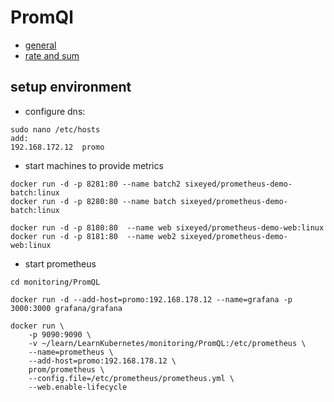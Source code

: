# PromQl
- [general](general.md)
- [rate and sum](rate-sum.md)

## setup environment
- configure dns: 
```
sudo nano /etc/hosts
add:
192.168.172.12  promo
```
  
- start machines to provide metrics
```
docker run -d -p 8281:80 --name batch2 sixeyed/prometheus-demo-batch:linux
docker run -d -p 8280:80 --name batch sixeyed/prometheus-demo-batch:linux

docker run -d -p 8180:80  --name web sixeyed/prometheus-demo-web:linux
docker run -d -p 8181:80  --name web2 sixeyed/prometheus-demo-web:linux
```

- start prometheus
```
cd monitoring/PromQL

docker run -d --add-host=promo:192.168.178.12 --name=grafana -p 3000:3000 grafana/grafana

docker run \
    -p 9090:9090 \
    -v ~/learn/LearnKubernetes/monitoring/PromQL:/etc/prometheus \
    --name=prometheus \
    --add-host=promo:192.168.178.12 \
    prom/prometheus \
    --config.file=/etc/prometheus/prometheus.yml \
    --web.enable-lifecycle 
```

